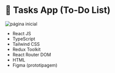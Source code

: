 # 📅 Tasks App (To-Do List)


![página inicial](https://github.com/aridsm/tasks-app/blob/master/public/To-Do%20List%20_%20All%20tasks.png)

- React JS
- TypeScript
- Tailwind CSS
- Redux Toolkit
- React Router DOM
- HTML
- Figma (prototipagem)
